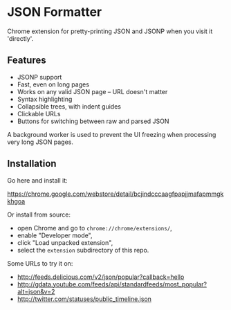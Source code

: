 JSON Formatter
==============

Chrome extension for pretty-printing JSON and JSONP when you visit it 'directly'.

Features
--------

* JSONP support
* Fast, even on long pages
* Works on any valid JSON page – URL doesn't matter
* Syntax highlighting
* Collapsible trees, with indent guides
* Clickable URLs
* Buttons for switching between raw and parsed JSON

A background worker is used to prevent the UI freezing when processing very long JSON pages.

Installation
------------

Go here and install it:

https://chrome.google.com/webstore/detail/bcjindcccaagfpapjjmafapmmgkkhgoa

Or install from source:

* open Chrome and go to `chrome://chrome/extensions/`,
* enable "Developer mode",
* click "Load unpacked extension",
* select the `extension` subdirectory of this repo.

Some URLs to try it on:

* http://feeds.delicious.com/v2/json/popular?callback=hello
* http://gdata.youtube.com/feeds/api/standardfeeds/most_popular?alt=json&v=2
* http://twitter.com/statuses/public_timeline.json